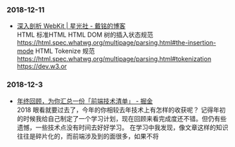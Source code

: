 ### 2018-12-11 <br/>
+ [深入剖析 WebKit | 星光社 - 戴铭的博客](https://ming1016.github.io/2017/10/11/deeply-analyse-webkit/) <br/>
    HTML 标准HTML HTML DOM 树的插入状态规范 https://html.spec.whatwg.org/multipage/parsing.html#the-insertion-mode HTML Tokenize 规范 https://html.spec.whatwg.org/multipage/parsing.html#tokenization https://dev.w3.or <br/>
### 2018-12-3 <br/>
+ [年终回顾，为你汇总一份「前端技术清单」 - 掘金](https://juejin.im/post/5bdfb387e51d452c8e0aa902) <br/>
    2018 眼看就要过去了，今年的你相较去年技术上有怎样的收获呢？ 记得年初的时候我给自己制定了一个学习计划，现在回顾来看完成度还不错。但仍有些遗憾，一些技术点没有时间去好好学习。 在学习中我发现，像文章这样的知识往往是碎片化的，而前端涉及到的面很多，如果不将 <br/>